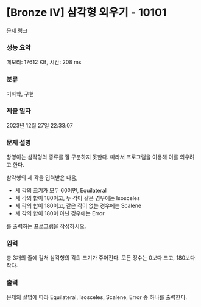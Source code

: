 # [Bronze IV] 삼각형 외우기 - 10101 

[문제 링크](https://www.acmicpc.net/problem/10101) 

### 성능 요약

메모리: 17612 KB, 시간: 208 ms

### 분류

기하학, 구현

### 제출 일자

2023년 12월 27일 22:33:07

### 문제 설명

<p>창영이는 삼각형의 종류를 잘 구분하지 못한다. 따라서 프로그램을 이용해 이를 외우려고 한다.</p>

<p>삼각형의 세 각을 입력받은 다음, </p>

<ul>
	<li>세 각의 크기가 모두 60이면, Equilateral</li>
	<li>세 각의 합이 180이고, 두 각이 같은 경우에는 Isosceles</li>
	<li>세 각의 합이 180이고, 같은 각이 없는 경우에는 Scalene</li>
	<li>세 각의 합이 180이 아닌 경우에는 Error</li>
</ul>

<p>를 출력하는 프로그램을 작성하시오.</p>

### 입력 

 <p>총 3개의 줄에 걸쳐 삼각형의 각의 크기가 주어진다. 모든 정수는 0보다 크고, 180보다 작다.</p>

### 출력 

 <p>문제의 설명에 따라 Equilateral, Isosceles, Scalene, Error 중 하나를 출력한다.</p>

